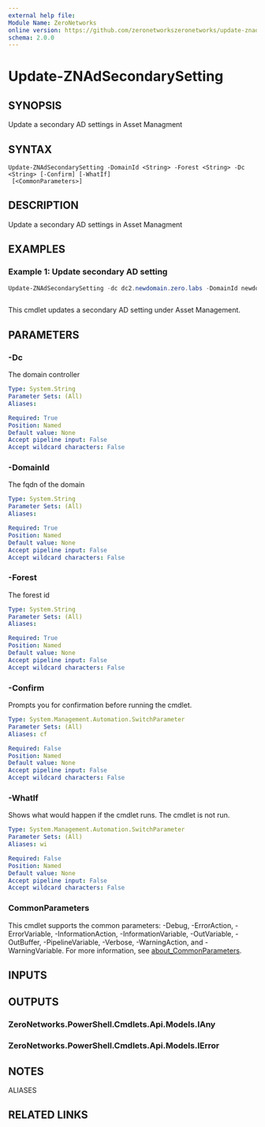 ```yaml
---
external help file:
Module Name: ZeroNetworks
online version: https://github.com/zeronetworkszeronetworks/update-znadsecondarysetting
schema: 2.0.0
---
```


# Update-ZNAdSecondarySetting

## SYNOPSIS
Update a secondary AD settings in Asset Managment

## SYNTAX

```
Update-ZNAdSecondarySetting -DomainId <String> -Forest <String> -Dc <String> [-Confirm] [-WhatIf]
 [<CommonParameters>]
```

## DESCRIPTION
Update a secondary AD settings in Asset Managment

## EXAMPLES

### Example 1: Update secondary AD setting
```powershell
Update-ZNAdSecondarySetting -dc dc2.newdomain.zero.labs -DomainId newdomain.zero.labs
```

```output

```

This cmdlet updates a secondary AD setting under Asset Management.

## PARAMETERS

### -Dc
The domain controller

```yaml
Type: System.String
Parameter Sets: (All)
Aliases:

Required: True
Position: Named
Default value: None
Accept pipeline input: False
Accept wildcard characters: False
```

### -DomainId
The fqdn of the domain

```yaml
Type: System.String
Parameter Sets: (All)
Aliases:

Required: True
Position: Named
Default value: None
Accept pipeline input: False
Accept wildcard characters: False
```

### -Forest
The forest id

```yaml
Type: System.String
Parameter Sets: (All)
Aliases:

Required: True
Position: Named
Default value: None
Accept pipeline input: False
Accept wildcard characters: False
```

### -Confirm
Prompts you for confirmation before running the cmdlet.

```yaml
Type: System.Management.Automation.SwitchParameter
Parameter Sets: (All)
Aliases: cf

Required: False
Position: Named
Default value: None
Accept pipeline input: False
Accept wildcard characters: False
```

### -WhatIf
Shows what would happen if the cmdlet runs.
The cmdlet is not run.

```yaml
Type: System.Management.Automation.SwitchParameter
Parameter Sets: (All)
Aliases: wi

Required: False
Position: Named
Default value: None
Accept pipeline input: False
Accept wildcard characters: False
```

### CommonParameters
This cmdlet supports the common parameters: -Debug, -ErrorAction, -ErrorVariable, -InformationAction, -InformationVariable, -OutVariable, -OutBuffer, -PipelineVariable, -Verbose, -WarningAction, and -WarningVariable. For more information, see [about_CommonParameters](http://go.microsoft.com/fwlink/?LinkID=113216).

## INPUTS

## OUTPUTS

### ZeroNetworks.PowerShell.Cmdlets.Api.Models.IAny

### ZeroNetworks.PowerShell.Cmdlets.Api.Models.IError

## NOTES

ALIASES

## RELATED LINKS

